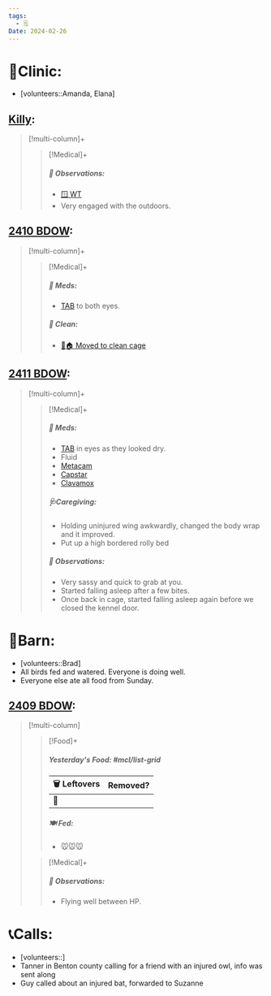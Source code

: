 ```yaml
---
tags:
  - 🗒️
Date: 2024-02-26
---
```


# 🏥Clinic:
- [volunteers::Amanda, Elana]

## [Killy](../RARE%20Birds/Ed%20Birds/Killy.md):
> [!multi-column]+
>
>> [!Medical]+
>> ##### 🔭 Observations:
>> - [🪟 WT](../Admin/Codes/Window%20time.md)
>> - Very engaged with the outdoors.

## [2410 BDOW](../RARE%20Birds/2410%20BDOW.md):
> [!multi-column]+
>
>> [!Medical]+
>> ##### 💊 Meds:
>> - [TAB](../Admin/Codes/Medication/Triple%20Antibiotic.md) to both eyes.
>>
>>##### 🫧 Clean:
>> - [🧼🏠 Moved to clean cage](../Admin/Codes/Moved%20to%20clean%20cage.md)

## [2411 BDOW](../RARE%20Birds/2411%20BDOW.md):
> [!multi-column]+
>
>> [!Medical]+
>> ##### 💊 Meds:
>> - [TAB](../Admin/Codes/Medication/Triple%20Antibiotic.md) in eyes as they looked dry.
>> - Fluid
>> - [Metacam](../Admin/Codes/Medication/Metacam.md)
>> - [Capstar](../Admin/Codes/Medication/Capstar.md)
>> - [Clavamox](../Admin/Codes/Medication/Clavamox.md)
>>
>> ##### 🩺Caregiving:
>> - Holding uninjured wing awkwardly, changed the body wrap and it improved.
>> - Put up a high bordered rolly bed
>>
>> ##### 🔭 Observations:
>> - Very sassy and quick to grab at you.
>> - Started falling asleep after a few bites.
>> - Once back in cage, started falling asleep again before we closed the kennel door.

# 🏡Barn:
- [volunteers::Brad]
- All birds fed and watered. Everyone is doing well.
- Everyone else ate all food from Sunday.

## [2409 BDOW](../RARE%20Birds/2409%20BDOW.md):
> [!multi-column]
>
>> [!Food]+
>> ##### Yesterday's Food: #mcl/list-grid
>> |🗑️ Leftovers| Removed?
>> |---|---|
>>|🐀|
>>
>> ##### 🍽️ Fed:
>> - 🐭🐭🐭
>
>> [!Medical]+
>> ##### 🔭 Observations:
>> - Flying well between HP.

# 📞Calls:
- [volunteers::]
- Tanner in Benton county calling for a friend with an injured owl, info was sent along
- Guy called about an injured bat, forwarded to Suzanne